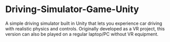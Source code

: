 # Driving-Simulator-Game-Unity
A simple driving simulator built in Unity that lets you experience car driving with realistic physics and controls.   Originally developed as a VR project, this version can also be played on a regular laptop/PC without VR equipment.
